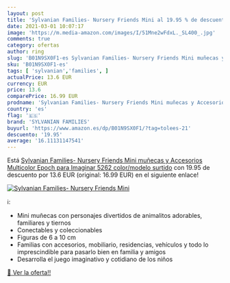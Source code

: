 ```yaml
---
layout: post
title: 'Sylvanian Families- Nursery Friends Mini al 19.95 % de descuento'
date: 2021-03-01 10:07:17
image: 'https://m.media-amazon.com/images/I/51Mne2wFdxL._SL400_.jpg'
comments: true
category: ofertas
author: ring
slug: 'B01N9SX0F1-es Sylvanian Families- Nursery Friends Mini muñecas y...'
sku: 'B01N9SX0F1-es'
tags: [ 'sylvanian','families', ]
actualPrice: 13.6 EUR
currency: EUR
price: 13.6
comparePrice: 16.99 EUR
prodname: 'Sylvanian Families- Nursery Friends Mini muñecas y Accesorios  Multicolor  Epoch para Imaginar 5262    color/modelo surtido'
country: 'es'
flag: '🇪🇸'
brand: 'SYLVANIAN FAMILIES'
buyurl: 'https://www.amazon.es/dp/B01N9SX0F1/?tag=tolees-21'
descuento: '19.95'
average: '16.11131147541'
---
```


Está [Sylvanian Families- Nursery Friends Mini muñecas y Accesorios  Multicolor  Epoch para Imaginar 5262    color/modelo surtido](https://www.amazon.es/dp/B01N9SX0F1/?tag=tolees-21) con 19.95 de descuento por 13.6 EUR (original: 16.99 EUR) en el siguiente enlace!

[![Sylvanian Families- Nursery Friends Mini](https://m.media-amazon.com/images/I/51Mne2wFdxL._SL400_.jpg)](https://www.amazon.es/dp/B01N9SX0F1/?tag=tolees-21)

ℹ️:

- Mini muñecas con personajes divertidos de animalitos adorables, familiares y tiernos
- Conectables y coleccionables
- Figuras de 6 a 10 cm
- Familias con accesorios, mobiliario, residencias, vehículos y todo lo imprescindible para pasarlo bien en familia y amigos
- Desarrolla el juego imaginativo y cotidiano de los niños

[🛒 Ver la oferta!!](https://www.amazon.es/dp/B01N9SX0F1/?tag=tolees-21)

